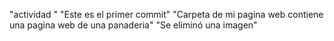 "actividad "
"Este es el primer commit"
"Carpeta de mi pagina web contiene una pagina web de una panaderia"
"Se eliminó una imagen"
